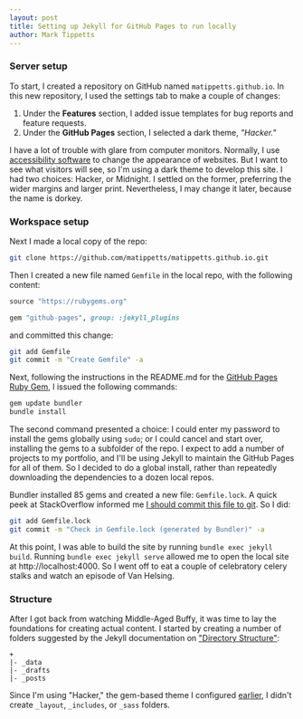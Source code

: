 ```yaml
---
layout: post
title: Setting up Jekyll for GitHub Pages to run locally
author: Mark Tippetts
---
```

### <span id="settings">Server setup</span>

To start, I created a repository on GitHub named `matippetts.github.io`. In this new repository, I used the settings tab to make a couple of changes:
1. Under the **Features** section, I added issue templates for bug reports and feature requests.
2. Under the **GitHub Pages** section, I selected a dark theme, _"Hacker."_

<aside>

I have a lot of trouble with glare from computer monitors. Normally, I use [accessibility software](https://github.com/darkreader/darkreader) to change the appearance of websites. But I want to see what visitors will see, so I'm using a dark theme to develop this site. I had two choices: Hacker, or Midnight. I settled on the former, preferring the wider margins and larger print. Nevertheless, I may change it later, because the name is dorkey.

</aside>

### <span id="local">Workspace setup</span>

Next I made a local copy of the repo: 
``` bash
git clone https://github.com/matippetts/matippetts.github.io.git
``` 
Then I created a new file named `Gemfile` in the local repo, with the following content:
``` ruby
source "https://rubygems.org"

gem "github-pages", group: :jekyll_plugins
```
and committed this change:
``` bash
git add Gemfile
git commit -m "Create Gemfile" -a
``` 

Next, following the instructions in the README.md for the [GitHub Pages Ruby Gem](https://github.com/github/pages-gem), I issued the following commands:
``` bash
gem update bundler
bundle install
```
The second command presented a choice: I could enter my password to install the gems globally using `sudo`; or I could cancel and start over, installing the gems to a subfolder of the repo. I expect to add a number of projects to my portfolio, and I'll be using Jekyll to maintain the GitHub Pages for all of them. So I decided to do a global install, rather than repeatedly downloading the dependencies to a dozen local repos.

Bundler installed 85 gems and created a new file: `Gemfile.lock`. A quick peek at StackOverflow informed me [I should commit this file to git](https://stackoverflow.com/a/4151540/6092135). So I did:
``` bash
git add Gemfile.lock
git commit -m "Check in Gemfile.lock (generated by Bundler)" -a
```
At this point, I was able to build the site by running `bundle exec jekyll build`. Running `bundle exec jekyll serve` allowed me to open the local site at http://localhost:4000. So I went off to eat a couple of celebratory celery stalks and watch an episode of Van Helsing.

### <span id="structure">Structure</span>

After I got back from watching Middle-Aged Buffy, it was time to lay the foundations for creating actual content. I started by creating a number of folders suggested by the Jekyll documentation on ["Directory Structure"](https://jekyllrb.com/docs/structure/):
```
+
|- _data
|- _drafts
|- _posts
```

<aside>

Since I'm using "Hacker," the gem-based theme I configured [earlier](#settings), I didn't create `_layout`, `_includes`, or `_sass` folders.

</aside>

